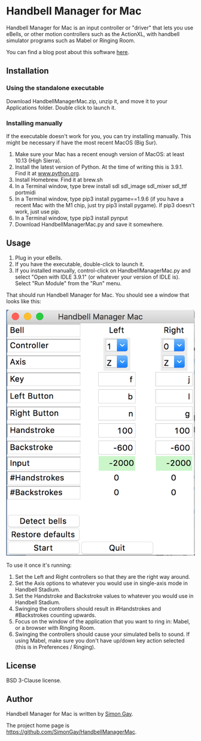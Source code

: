 # Handbell Manager for Mac

Handbell Manager for Mac is an input controller or "driver" that lets you use eBells, or other motion controllers such as the ActionXL, with handbell simulator programs such as Mabel or Ringing Room.

You can find a blog post about this software [here](https://www.handbellringing.co.uk/blog/handbell-manager-for-mac).

## Installation

### Using the standalone executable

Download HandbellManagerMac.zip, unzip it, and move it to your Applications folder. Double click to launch it.

### Installing manually

If the executable doesn't work for you, you can try installing manually. This might be necessary if have the most recent MacOS (Big Sur).

1. Make sure your Mac has a recent enough version of MacOS: at least 10.13 (High Sierra).
2. Install the latest version of Python. At the time of writing this is 3.9.1. Find it at www.python.org.
3. Install Homebrew. Find it at brew.sh
4. In a Terminal window, type brew install sdl sdl_image sdl_mixer sdl_ttf portmidi
5. In a Terminal window, type pip3 install pygame==1.9.6 (if you have a recent Mac with the M1 chip, just try pip3 install pygame). If pip3 doesn't work, just use pip.
6. In a Terminal window, type pip3 install pynput 
7. Download HandbellManagerMac.py and save it somewhere.

## Usage

1. Plug in your eBells.
2. If you have the executable, double-click to launch it.
3. If you installed manually, control-click on HandbellManagerMac.py and select "Open with IDLE 3.9.1" (or whatever your version of IDLE is). Select "Run Module" from the "Run" menu.

That should run Handbell Manager for Mac. You should see a window that looks like this:

![Handbell Manager Mac Settings Window](assets/settings-screenshot.png)

To use it once it's running:

1. Set the Left and Right controllers so that they are the right way around.
2. Set the Axis options to whatever you would use in single-axis mode in Handbell Stadium.
3. Set the Handstroke and Backstroke values to whatever you would use in Handbell Stadium.
4. Swinging the controllers should result in #Handstrokes and #Backstrokes counting upwards.
5. Focus on the window of the application that you want to ring in: Mabel, or a browser with Ringing Room.
6. Swinging the controllers should cause your simulated bells to sound. If using Mabel, make sure you don't have up/down key action selected (this is in Preferences / Ringing).

## License

BSD 3-Clause license.

## Author

Handbell Manager for Mac is written by [Simon Gay](https://github.com/SimonGay).

The project home page is <https://github.com/SimonGay/HandbellManagerMac>.
